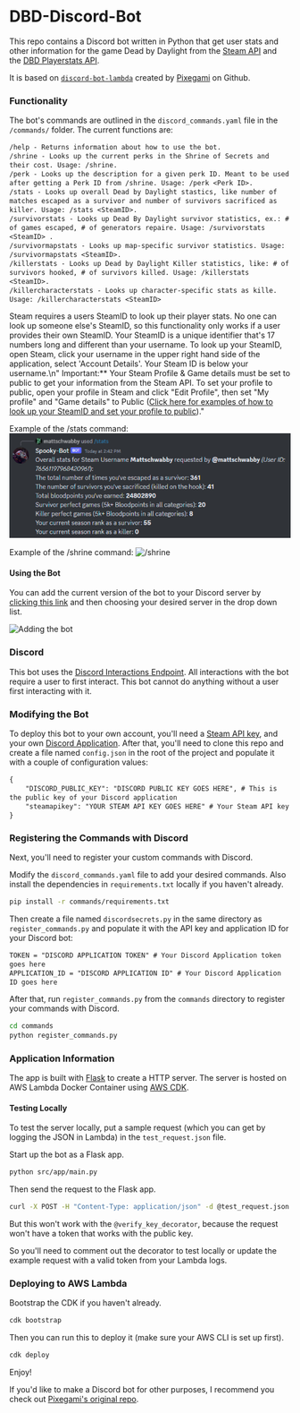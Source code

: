# DBD-Discord-Bot

This repo contains a Discord bot written in Python that get user stats and other information for the game Dead by Daylight from the [Steam API](https://steamcommunity.com/dev) and the [DBD Playerstats API](https://dbd.tricky.lol/).

It is based on [`discord-bot-lambda`](https://github.com/pixegami/discord-bot-lambda) created by [Pixegami](https://github.com/pixegami/) on Github.

### Functionality

The bot's commands are outlined in the `discord_commands.yaml` file in the `/commands/` folder. The current functions are:

```
/help - Returns information about how to use the bot.
/shrine - Looks up the current perks in the Shrine of Secrets and their cost. Usage: /shrine.
/perk - Looks up the description for a given perk ID. Meant to be used after getting a Perk ID from /shrine. Usage: /perk <Perk ID>.
/stats - Looks up overall Dead by Daylight stastics, like number of matches escaped as a survivor and number of survivors sacrificed as killer. Usage: /stats <SteamID>.
/survivorstats - Looks up Dead By Daylight survivor statistics, ex.: # of games escaped, # of generators repaire. Usage: /survivorstats <SteamID> .
/survivormapstats - Looks up map-specific survivor statistics. Usage: /survivormapstats <SteamID>.
/killerstats - Looks up Dead by Daylight Killer statistics, like: # of survivors hooked, # of survivors killed. Usage: /killerstats <SteamID>.
/killercharacterstats - Looks up character-specific stats as kille. Usage: /killercharacterstats <SteamID>
```
Steam requires a users SteamID to look up their player stats. No one can look up someone else's SteamID, so this functionality only works if a user provides their own SteamID. Your SteamID is a unique identifier that's 17 numbers long and different than your username. To look up your SteamID, open Steam, click your username in the upper right hand side of the application, select 'Account Details'. Your Steam ID is below your username.\n"
Important:** Your Steam Profile & Game details must be set to public to get your information from the Steam API. To set your profile to public, open your profile in Steam and click \"Edit Profile\", then set \"My profile\" and \"Game details\" to Public ([Click here for examples of how to look up your SteamID and set your profile to public](https://imgur.com/a/Xw3KbJ5))."

Example of the /stats command:
![/stats](lUi2DwE.png)

Example of the /shrine command:
![/shrine](https://i.imgur.com/VhQkOWN.png)

#### Using the Bot

You can add the current version of the bot to your Discord server by [clicking this link](https://discord.com/api/oauth2/authorize?client_id=1065388537949720596&permissions=1085016635456&scope=bot) and then choosing your desired server in the drop down list.

![Adding the bot](https://i.imgur.com/NuevfNC.png)

### Discord

This bot uses the [Discord Interactions Endpoint](https://discord.com/developers/docs/interactions/application-commands). All interactions with the bot require a user to first interact. This bot cannot do anything without a user first interacting with it.

### Modifying the Bot

To deploy this bot to your own account, you'll need a [Steam API key](https://steamcommunity.com/dev), and your own [Discord Application](https://discord.com/developers/applications). After that, you'll need to clone this repo and create a file named `config.json` in the root of the project and populate it with a couple of configuration values:
```
{
    "DISCORD_PUBLIC_KEY": "DISCORD PUBLIC KEY GOES HERE", # This is the public key of your Discord application
    "steamapikey": "YOUR STEAM API KEY GOES HERE" # Your Steam API key
}
```
### Registering the Commands with Discord

Next, you'll need to register your custom commands with Discord.

Modify the `discord_commands.yaml` file to add your desired commands. Also install the dependencies in `requirements.txt` locally if you haven't already.

```sh
pip install -r commands/requirements.txt
```

Then create a file named `discordsecrets.py` in the same directory as `register_commands.py` and populate it with the API key and application ID for your Discord bot:
```
TOKEN = "DISCORD APPLICATION TOKEN" # Your Discord Application token goes here
APPLICATION_ID = "DISCORD APPLICATION ID" # Your Discord Application ID goes here

```
After that, run  `register_commands.py` from the `commands` directory to register your commands with Discord.

```sh
cd commands
python register_commands.py
```

### Application  Information

The app is built with [Flask](https://flask.palletsprojects.com/) to create a HTTP server.
The server is hosted on AWS Lambda Docker Container using [AWS CDK](https://aws.amazon.com/cdk/).


#### Testing Locally

To test the server locally, put a sample request (which you can get by logging the JSON in Lambda) in the `test_request.json` file.

Start up the bot as a Flask app.

```sh
python src/app/main.py
```

Then send the request to the Flask app.

```sh
curl -X POST -H "Content-Type: application/json" -d @test_request.json http://127.0.0.1:5000/
```

But this won't work with the `@verify_key_decorator`, because the request won't have a token that works with the public key.

So you'll need to comment out the decorator to test locally or update the example request with a valid token from your Lambda logs.

### Deploying to AWS Lambda

Bootstrap the CDK if you haven't already.

```sh
cdk bootstrap
```

Then you can run this to deploy it (make sure your AWS CLI is set up first).

```sh
cdk deploy
```

Enjoy!

If you'd like to make a Discord bot for other purposes, I recommend you check out [Pixegami's original repo](https://github.com/pixegami/discord-bot-lambda).